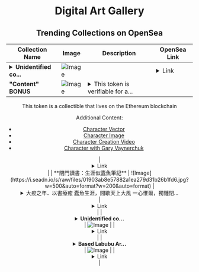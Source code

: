 <div align="center">

# Digital Art Gallery

## Trending Collections on OpenSea

| Collection Name                       | Image                                                                                     | Description                       | OpenSea Link                                                                                          |
|---------------------------------------|-------------------------------------------------------------------------------------------|-----------------------------------|--------------------------------------------------------------------------------------------------------|
| **<details><summary>Unidentified co...</summary>Unidentified contract fc3df53e-3178-457f-9572-bb3e8969f9cf</details>** | ![Image](https://i.seadn.io/s/raw/files/a764663a5bc941d303ca81defbe8e6ac.png?w=500&auto=format?w=200&auto=format) |  | <details><summary>Link</summary>[Unidentified contract fc3df53e-3178-457f-9572-bb3e8969f9cf](https://opensea.io/collection/unidentified-contract-fc3df53e-3178-457f-9572-bb3e)</details> |
| **"Content" BONUS** | ![Image](https://i.seadn.io/s/raw/files/ec0b573a89747f1823384435a70bd5c9.jpg?w=500&auto=format?w=200&auto=format) | <details><summary>This token is verifiable for a...</summary>This token is verifiable for admission to VeeCon 2023, 2024

This token is a collectible that lives on the Ethereum blockchain

Additional Content:

- [Character Vector](https://cdn.veefriends.com/f6pXbdBrDkgJjmSV-_XTrDCsS97-QXp2H6Yu0fLSCB0/3164.svg)
- [Character Image](https://cdn.veefriends.com/f6pXbdBrDkgJjmSV-_XTrDCsS97-QXp2H6Yu0fLSCB0/4003.png) 
- [Character Creation Video](https://cdn.veefriends.com/f6pXbdBrDkgJjmSV-_XTrDCsS97-QXp2H6Yu0fLSCB0/849.mp4)
- [Character with Gary Vaynerchuk](https://cdn.veefriends.com/f6pXbdBrDkgJjmSV-_XTrDCsS97-QXp2H6Yu0fLSCB0/833.jpg) 
</details> | <details><summary>Link</summary>["Content" BONUS](https://opensea.io/collection/content-bonus-167)</details> |
| **閉門讀書：生涯似蠹魚筆記** | ![Image](https://i.seadn.io/s/raw/files/01903ab8e57882a1ea279d31b26b1fd6.jpg?w=500&auto=format?w=200&auto=format) | <details><summary>大疫之年．以書療癒
蠹魚生涯，間歇天上大風
一心惟爾，獨鍾閉...</summary>大疫之年．以書療癒
蠹魚生涯，間歇天上大風
一心惟爾，獨鍾閉門讀書

睽違七年，愛書人引頸期盼，傅月庵的閱讀筆記終於新書成冊。
從《生涯一蠹魚》（2002）、《天上大風：生涯餓蠹魚筆記》（2006）、《一心惟爾：生涯散蠹魚筆記》（2015）到《閉門讀書：生涯似蠹魚筆記》，二十年四本書的速度穩健而誠懇地記錄整理閱讀感想，深刻觀察出版市場變化，為當代書籍風貌殷殷留檔。

大疫之年，最宜閉門讀書，所謂「Stay Home ,Read Books」。
《閉門讀書：生涯似蠹魚筆記》以明代高啟的〈尋胡隱君〉詩句「渡水復渡水，看花還看花，春風江上路，不覺到君家」作為四輯篇名，妙喻讀書心境。

【渡水復渡水】面對網路時代，以六十二則筆記短文串接而成的〈書人絮語〉擔綱，一氣呵成，耐人咀嚼。
【看花還看花】與【春風江上路】特寫十五位作家、畫家，書介中外文學作品逾二十部，全書點數掠影書目更不下百種，是閉門書單的最佳參考。
【不覺到君家】以書店、書緣、書事記憶種種風情，經緯編織閱讀世界的過眼風景。

金鼎獎、金蝶獎肯定的資深編輯人傅月庵、楊雅棠再度攜手合作，編輯裝幀理念一貫，是掃葉工房繼《何華仁版畫》之後，再次呈現出版風采。

本書特色：
• 生涯蠹魚，傅月庵的閱讀筆記，風格獨一。
• 破解群書，自成觀點：人間之書，有軟有硬；世間閱讀，有輕有重。軟書輕讀，彷如夏日沖澡，讓人通體舒暢，那是一種療癒，瞬間病除；硬書重讀，則如倒吃甘蔗，慢啃始漸入佳境，那是一種採釀，假以時日，智慧方得握。
• 與《生涯一蠹魚（二十周年限量紀念版）》同步發行，兩書內容相互輝映，具有收藏價值。

作者簡介：
傅月庵，本名林皎宏，台灣台北人。國立台灣大學歷史研究所肄業。專業書人，先後投身書籍產業上中下游。曾任出版社編輯、主編、總編輯，二手書店總監，現任「掃葉工房」主持人。樂在閱讀，志在編輯，並提筆為文熱衷分享書籍的美好，勇於跨越各種技術障礙，思索出版的形式與可能。近年戮力籌辦「春風似友  珍本古籍拍賣會」，再現紙本書的價值。
出版有《生涯一蠹魚》、《蠹魚頭的舊書店地圖》、《天上大風：生涯餓蠹魚筆記》、《我書》、《書人行腳》、《冊頁流轉》(合著) 、《一心惟爾：生涯散蠹魚筆記》、《父子》等繁簡體著作。</details> | <details><summary>Link</summary>[閉門讀書：生涯似蠹魚筆記](https://opensea.io/collection/bi-men-du-shu-sheng-ya-si-du-yu-bi-ji)</details> |
| **<details><summary>Unidentified co...</summary>Unidentified contract bd8c21a8-baf1-46ab-83d1-e2f650a0a380</details>** | ![Image](https://i.seadn.io/s/raw/files/a764663a5bc941d303ca81defbe8e6ac.png?w=500&auto=format?w=200&auto=format) |  | <details><summary>Link</summary>[Unidentified contract bd8c21a8-baf1-46ab-83d1-e2f650a0a380](https://opensea.io/collection/unidentified-contract-bd8c21a8-baf1-46ab-83d1-e2f6)</details> |
| **<details><summary>Based Labubu Ar...</summary>Based Labubu Army</details>** | ![Image](https://i.seadn.io/s/raw/files/86951aebe1a5a6f0c34c2ceaa54a570d.png?w=500&auto=format?w=200&auto=format) |  | <details><summary>Link</summary>[Based Labubu Army](https://opensea.io/collection/based-labubu-army)</details> |

</div>
